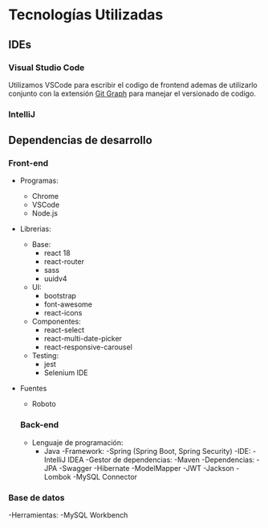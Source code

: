 # Tecnologías Utilizadas

## IDEs

### Visual Studio Code

Utilizamos VSCode para escribir el codigo de frontend ademas de utilizarlo conjunto con la extensión [Git Graph](https://marketplace.visualstudio.com/items?itemName=mhutchie.git-graph) para manejar el versionado de codigo.

### IntelliJ



## Dependencias de desarrollo

### Front-end
- Programas:
  - Chrome
  - VSCode
  - Node.js
- Librerias:
  - Base:
    - react 18
    - react-router
    - sass
    - uuidv4
  - UI:
    - bootstrap
    - font-awesome
    - react-icons
  - Componentes:
    - react-select
    - react-multi-date-picker
    - react-responsive-carousel
  - Testing:
    - jest
    - Selenium IDE
- Fuentes
  - Roboto

  ### Back-end
  - Lenguaje de programación:
    - Java
  -Framework:
    -Spring (Spring Boot, Spring Security)
  -IDE:
    -IntelliJ IDEA
  -Gestor de dependencias:
    -Maven
  -Dependencias:
    -JPA
    -Swagger
    -Hibernate
    -ModelMapper
    -JWT
    -Jackson
    -Lombok
    -MySQL Connector

### Base de datos
  -Herramientas:
    -MySQL Workbench
    
